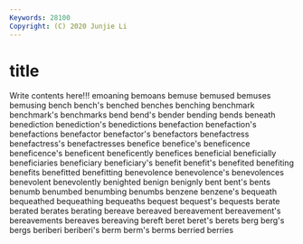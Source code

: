 ```yaml
---
Keywords: 28100
Copyright: (C) 2020 Junjie Li
---
```


# title

Write contents here!!!
emoaning 
bemoans 
bemuse 
bemused
bemuses 
bemusing 
bench 
bench's 
benched 
benches 
benching 
benchmark 
benchmark's 
benchmarks
bend 
bend's 
bender 
bending 
bends 
beneath 
benediction 
benediction's 
benedictions 
benefaction
benefaction's 
benefactions 
benefactor 
benefactor's 
benefactors 
benefactress 
benefactress's 
benefactresses 
benefice 
benefice's
beneficence 
beneficence's 
beneficent 
beneficently 
benefices 
beneficial 
beneficially 
beneficiaries 
beneficiary 
beneficiary's
benefit 
benefit's 
benefited 
benefiting 
benefits 
benefitted 
benefitting 
benevolence 
benevolence's 
benevolences
benevolent 
benevolently 
benighted 
benign 
benignly 
bent 
bent's 
bents 
benumb 
benumbed
benumbing 
benumbs 
benzene 
benzene's 
bequeath 
bequeathed 
bequeathing 
bequeaths 
bequest 
bequest's
bequests 
berate 
berated 
berates 
berating 
bereave 
bereaved 
bereavement 
bereavement's 
bereavements
bereaves 
bereaving 
bereft 
beret 
beret's 
berets 
berg 
berg's 
bergs 
beriberi
beriberi's 
berm 
berm's 
berms 
berried 
berries 
